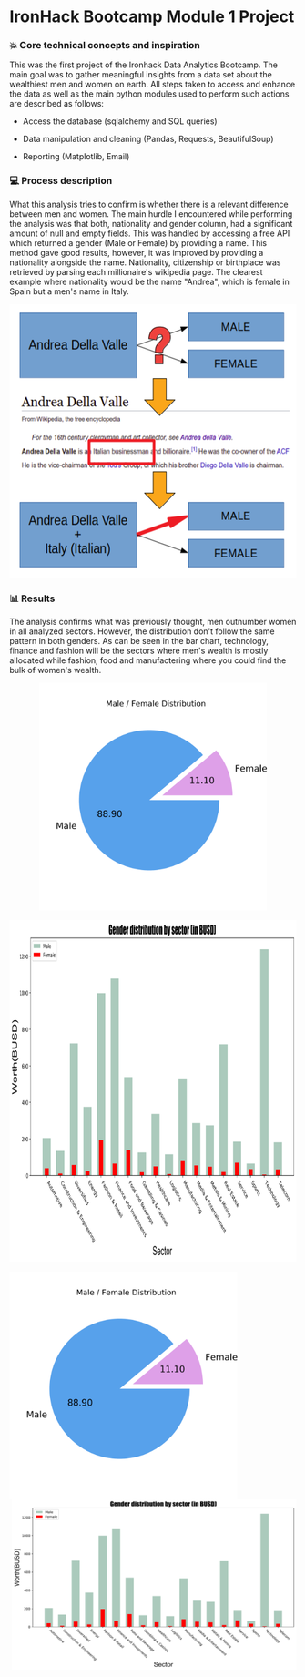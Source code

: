 # IronHack Bootcamp Module 1 Project

### :boom: Core technical concepts and inspiration
This was the first project of the Ironhack Data Analytics Bootcamp. The main goal was to gather meaningful insights from a data set about the wealthiest men and women on earth. All steps taken to access and enhance the data as well as the main python modules used to perform such actions are described as follows:

- Access the database (sqlalchemy and SQL queries)

- Data manipulation and cleaning (Pandas, Requests, BeautifulSoup)

- Reporting (Matplotlib, Email)

### :computer: Process description
What this analysis tries to confirm is whether there is a relevant difference between men and women. The main hurdle I encountered while performing the analysis was that both, nationality and gender column, had a significant amount of null and empty fields.
This was handled by accessing a free API which returned a gender (Male or Female) by providing a name. This method gave good results, however, it was improved by providing a nationality alongside the name. Nationality, citizenship or birthplace was retrieved by parsing each millionaire's wikipedia page. The clearest example where nationality would be the name "Andrea", which is female in Spain but a men's name in Italy. 

<p align="center">
  <img width="540" height="480" src="readme/readme1.png">
</p>

### :bar_chart: Results
The analysis confirms what was previously thought, men outnumber women in all analyzed sectors. However, the distribution don't follow the same pattern in both genders. As can be seen in the bar chart, technology, finance and fashion will be the sectors where men's wealth is mostly allocated while fashion, food and manufactering where you could find the bulk of women's wealth. 

<p align="center">
  <img width="400" height="400" src="data/results/Gender_PieChart.png">
</p>

<p align="center">
  <img width="800" height="600" src="data/results/SectorGenderBarChart.png">
</p>

<img align="left" width="400" height="400" src="data/results/Gender_PieChart.png"><img align="right" width="500" height="300" src="data/results/SectorGenderBarChart.png">
